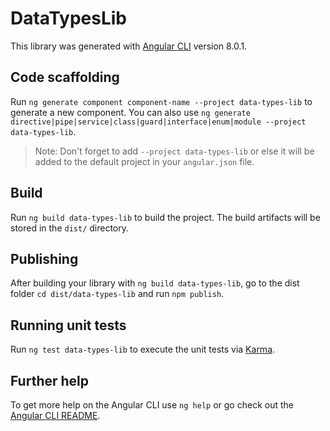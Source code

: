 # DataTypesLib

This library was generated with [Angular CLI](https://github.com/angular/angular-cli) version 8.0.1.

## Code scaffolding

Run `ng generate component component-name --project data-types-lib` to generate a new component. You can also use `ng generate directive|pipe|service|class|guard|interface|enum|module --project data-types-lib`.
> Note: Don't forget to add `--project data-types-lib` or else it will be added to the default project in your `angular.json` file. 

## Build

Run `ng build data-types-lib` to build the project. The build artifacts will be stored in the `dist/` directory.

## Publishing

After building your library with `ng build data-types-lib`, go to the dist folder `cd dist/data-types-lib` and run `npm publish`.

## Running unit tests

Run `ng test data-types-lib` to execute the unit tests via [Karma](https://karma-runner.github.io).

## Further help

To get more help on the Angular CLI use `ng help` or go check out the [Angular CLI README](https://github.com/angular/angular-cli/blob/master/README.md).
